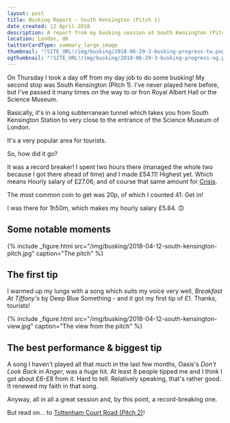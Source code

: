 ```yaml
---
layout: post
title: Busking Report – South Kensington (Pitch 1)
date_created: 12 April 2018
description: A report from my busking session at South Kensington (Pitch 1) on the 12th of April 2018!
location: London, UK
twitterCardType: summary_large_image
thumbnail: "!SITE_URL!/img/busking/2018-06-29-3-busking-progress-tw.png"
ogthumbnail: "!SITE_URL!/img/busking/2018-06-29-3-busking-progress-og.png"
---
```


On Thursday I took a day off from my day job to do some busking! My second stop was South Kensington (Pitch 1). I've never played here before, but I've passed it many times on the way to or fron Royal Albert Hall or the Science Museum.

Basically, it's in a long subterranean tunnel which takes you from South Kensington Station to very close to the entrance of the Science Museum of London.

It's a very popular area for tourists.

So, how did it go?

It was a record breaker! I spent two hours there (managed the whole two because I got there ahead of time) and I made £54.11! Highest yet. Which means Hourly salary of £27.06, and of course that same amount for [Crisis](https://www.crisis.org.uk/).

The most common coin to get was 20p, of which I counted 41. Get in!

I was there for 1h50m, which makes my hourly salary £5.84. 🙃

## Some notable moments

{% include _figure.html src="/img/busking/2018-04-12-south-kensington-pitch.jpg" caption="The pitch" %}

## The first tip

I warmed up my lungs with a song which suits my voice very well, _Breakfast At Tiffany's_ by Deep Blue Something - and it got my first tip of £1. Thanks, tourists!

{% include _figure.html src="/img/busking/2018-04-12-south-kensington-view.jpg" caption="The view from the pitch" %}

## The best performance & biggest tip

A song I haven't played all that much in the last few months, Oasis's _Don't Look Back in Anger_, was a _huge_ hit. At least 8 people tipped me and I think I got about £6-£8 from it. Hard to tell. Relatively speaking, that's rather good. It renewed my faith in that song.

Anyway, all in all a great session and, by this point, a record-breaking one.

But read on... to [Tottenham Court Road (Pitch 2)](/busking/2018-04-12-tottenham-court-road)!
